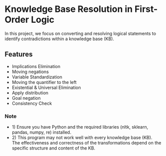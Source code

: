 <h1>  Knowledge Base Resolution in First-Order Logic </h1>

In this project, we focus on converting and resolving logical statements to identify contradictions within a knowledge base (KB). 

<h2>Features</h2>
<ul>
  <li>Implications Elimination</li>
  <li>Moving negations</li>
  <li>Variable Standardization</li>
  <li>Moving the quantifier to the left</li>
  <li>Existential & Universal Elimination</li>
  <li>Apply distribution</li>
  <li>Goal negation</li>
  <li>Consistency Check</li>
</ul>

<h3> Note </h3>
<ul>
<li> 1) Ensure you have Python and the required libraries (nltk, sklearn, pandas, numpy, re) installed.</li>
<li> 2) This program may not work well with every knowledge base (KB). The effectiveness and correctness of the transformations depend on the specific structure and content of the KB.</li> 
</ul>

